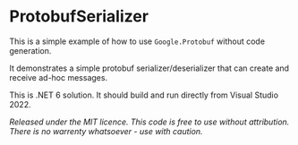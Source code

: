 # ProtobufSerializer

This is a simple example of how to use `Google.Protobuf` without code generation.

It demonstrates a simple protobuf serializer/deserializer that can create and receive ad-hoc messages.

This is .NET 6 solution. It should build and run directly from Visual Studio 2022.

_Released under the MIT licence. This code is free to use without attribution. There is no warrenty whatsoever - use with caution._